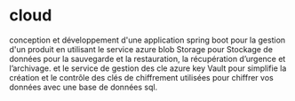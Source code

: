 # cloud
conception et développement d'une application spring boot pour la gestion d'un produit en utilisant le service azure blob Storage pour Stockage de données pour la sauvegarde et la restauration, la récupération d’urgence et l’archivage. et le service de gestion des cle azure key Vault pour simplifie la création et le contrôle des clés de chiffrement utilisées pour chiffrer vos données avec une base de données sql.
